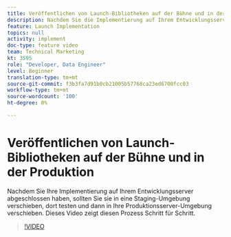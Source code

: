 ```yaml
---
title: Veröffentlichen von Launch-Bibliotheken auf der Bühne und in der Produktion
description: Nachdem Sie die Implementierung auf Ihrem Entwicklungsserver abgeschlossen haben, sollten Sie sie in eine Staging-Umgebung verschieben, dort testen und dann in Ihre Produktionsserver-Umgebung verschieben. Dieses Video zeigt diesen Prozess Schritt für Schritt.
feature: Launch Implementation
topics: null
activity: implement
doc-type: feature video
team: Technical Marketing
kt: 3595
role: "Developer, Data Engineer"
level: Beginner
translation-type: tm+mt
source-git-commit: f3b3fa7d91b0cb21005b57768ca23ed6700fcc03
workflow-type: tm+mt
source-wordcount: '100'
ht-degree: 0%

---
```



# Veröffentlichen von Launch-Bibliotheken auf der Bühne und in der Produktion

Nachdem Sie Ihre Implementierung auf Ihrem Entwicklungsserver abgeschlossen haben, sollten Sie sie in eine Staging-Umgebung verschieben, dort testen und dann in Ihre Produktionsserver-Umgebung verschieben. Dieses Video zeigt diesen Prozess Schritt für Schritt.

>[!VIDEO](https://video.tv.adobe.com/v/28777/?quality=12)
